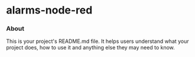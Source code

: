 alarms-node-red
===============

### About

This is your project's README.md file. It helps users understand what your
project does, how to use it and anything else they may need to know.